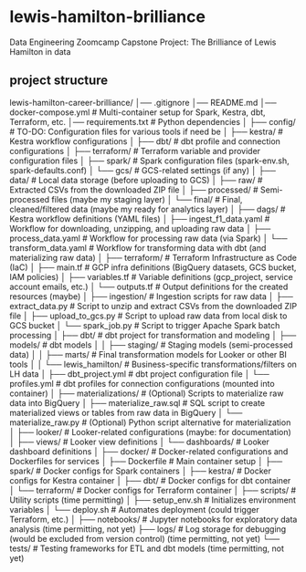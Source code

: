 # lewis-hamilton-brilliance
Data Engineering Zoomcamp Capstone Project: The Brilliance of Lewis Hamilton in data


## project structure

lewis-hamilton-career-brilliance/
│── .gitignore
│── README.md
│── docker-compose.yml          # Multi-container setup for Spark, Kestra, dbt, Terraform, etc.
│── requirements.txt            # Python dependencies
│
├── config/                     # TO-DO: Configuration files for various tools if need be
│   ├── kestra/                # Kestra workflow configurations
│   ├── dbt/                   # dbt profile and connection configurations
│   ├── terraform/             # Terraform variable and provider configuration files
│   ├── spark/                 # Spark configuration files (spark-env.sh, spark-defaults.conf)
│   └── gcs/                   # GCS-related settings (if any)
│
├── data/                       # Local data storage (before uploading to GCS)
│   ├── raw/                   # Extracted CSVs from the downloaded ZIP file
│   ├── processed/             # Semi-processed files (maybe my staging layer)
│   └── final/                 # Final, cleaned/filtered data (maybe my ready for analytics layer)
│
├── dags/                       # Kestra workflow definitions (YAML files)
│   ├── ingest_f1_data.yaml    # Workflow for downloading, unzipping, and uploading raw data
│   ├── process_data.yaml      # Workflow for processing raw data (via Spark)
│   └── transform_data.yaml    # Workflow for transforming data with dbt (and materializing raw data)
│
├── terraform/                  # Terraform Infrastructure as Code (IaC)
│   ├── main.tf                # GCP infra definitions (BigQuery datasets, GCS bucket, IAM policies)
│   ├── variables.tf           # Variable definitions (gcp_project, service account emails, etc.)
│   └── outputs.tf             # Output definitions for the created resources (maybe)
│
├── ingestion/                  # Ingestion scripts for raw data
│   ├── extract_data.py        # Script to unzip and extract CSVs from the downloaded ZIP file
│   ├── upload_to_gcs.py       # Script to upload raw data from local disk to GCS bucket
│   └── spark_job.py           # Script to trigger Apache Spark batch processing
│
├── dbt/                        # dbt project for transformation and modeling
│   ├── models/                # dbt models
│   │   ├── staging/           # Staging models (semi-processed data)
│   │   ├── marts/             # Final transformation models for Looker or other BI tools
│   │   └── lewis_hamilton/      # Business-specific transformations/filters on LH data
│   ├── dbt_project.yml        # dbt project configuration file
│   └── profiles.yml           # dbt profiles for connection configurations (mounted into container)
│
├── materializations/           # (Optional) Scripts to materialize raw data into BigQuery
│   ├── materialize_raw.sql    # SQL script to create materialized views or tables from raw data in BigQuery
│   └── materialize_raw.py     # (Optional) Python script alternative for materialization
│
├── looker/                     # Looker-related configurations (maybe: for documentation)
│   ├── views/                 # Looker view definitions
│   └── dashboards/            # Looker dashboard definitions
│
├── docker/                     # Docker-related configurations and Dockerfiles for services
│   ├── Dockerfile             # Main container setup
│   ├── spark/                 # Docker configs for Spark containers
│   ├── kestra/                # Docker configs for Kestra container
│   ├── dbt/                   # Docker configs for dbt container
│   └── terraform/             # Docker configs for Terraform container
│
├── scripts/                    # Utility scripts (time permitting)
│   ├── setup_env.sh           # Initializes environment variables
│   └── deploy.sh              # Automates deployment (could trigger Terraform, etc.)
│
├── notebooks/                  # Jupyter notebooks for exploratory data analysis (time permitting, not yet)
├── logs/                       # Log storage for debugging (would be excluded from version control) (time permitting, not yet)
└── tests/                      # Testing frameworks for ETL and dbt models (time permitting, not yet)
